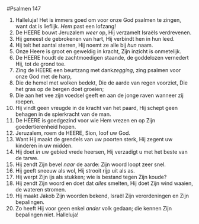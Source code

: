 #Psalmen 147
1. Halleluja! Het is immers goed om voor onze God psalmen te zingen, want dat is lieflijk. *Hem* past een lofzang! 
2. De HEERE bouwt Jeruzalem *weer* op, Hij verzamelt Israëls verdrevenen. 
3. Hij geneest de gebrokenen van hart, Hij verbindt hen in hun leed. 
4. Hij telt het aantal sterren, Hij noemt ze alle bij *hun* naam. 
5. Onze Heere is groot en geweldig in kracht, Zijn inzicht is onmetelijk. 
6. De HEERE houdt de zachtmoedigen staande, de goddelozen vernedert Hij, tot de grond toe. 
7. Zing de HEERE een beurtzang met dank*zegging*, zing psalmen voor onze God met de harp, 
8. Die de hemel met wolken bedekt, Die de aarde van regen voorziet, Die het gras op de bergen doet groeien; 
9. Die aan het vee zijn voedsel geeft en aan de jonge raven wanneer zij roepen. 
10. Hij vindt geen vreugde in de kracht van het paard, Hij schept geen behagen in de spierkracht van de man. 
11. De HEERE is goedgezind voor wie Hem vrezen en op Zijn goedertierenheid hopen. 
12. Jeruzalem, roem de HEERE, Sion, loof uw God. 
13. Want Hij maakt de grendels van uw poorten sterk, Hij zegent uw kinderen in uw midden. 
14. Hij doet *in* uw gebied vrede heersen, Hij verzadigt u met het beste van de tarwe. 
15. Hij zendt Zijn bevel *naar* de aarde: Zijn woord loopt zeer snel. 
16. Hij geeft sneeuw als wol, Hij strooit rijp uit als as. 
17. Hij werpt Zijn ijs als stukken; wie is bestand tegen Zijn koude? 
18. Hij zendt Zijn woord en doet dat *alles* smelten, Hij doet Zijn wind waaien, de wateren stromen. 
19. Hij maakt Jakob Zijn woorden bekend, Israël Zijn verordeningen en Zijn bepalingen. 
20. Zo heeft Hij voor geen enkel *ander* volk gedaan; die kennen Zijn bepalingen niet. Halleluja!
